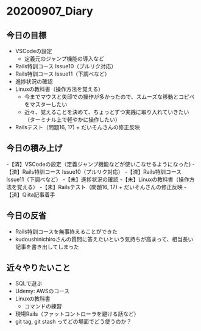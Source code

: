 # 20200907_Diary

## 今日の目標

- VSCodeの設定
  - 定義元のジャンプ機能の導入など
- Rails特訓コース Issue10（プルリク対応）
- Rails特訓コース Issue11（下調べなど）
- 進捗状況の確認
- Linuxの教科書（操作方法を覚える）
  - 今までマウスと矢印での操作が多かったので、スムーズな移動とコピペをマスターしたい
  - 近々、覚えることを決めて、ちょっとずつ実践に取り入れていきたい（ターミナル上で軽やかに操作したい）
- Railsテスト（問題16, 17) + だいそんさんの修正反映

## 今日の積み上げ

-【済】VSCodeの設定（定義ジャンプ機能などが使いこなせるようになった)
-【済】Rails特訓コース Issue10（プルリク対応）
-【済】Rails特訓コース Issue11（下調べなど）
-【未】進捗状況の確認
-【未】Linuxの教科書（操作方法を覚える）
-【未】Railsテスト（問題16, 17) + だいそんさんの修正反映
-【済】Qiita記事着手

## 今日の反省

- Rails特訓コースを無事終えることができた
- kudoushinichiroさんの質問に答えたいという気持ちが高まって、相当長い記事を書き出してしまった

## 近々やりたいこと

- SQLで遊ぶ
- Udemy: AWSのコース
- Linuxの教科書
  - コマンドの練習
- 現場Rails（ファットコントローラを避ける話など）
- git tag, git stash ってどの場面でどう使うのか？
